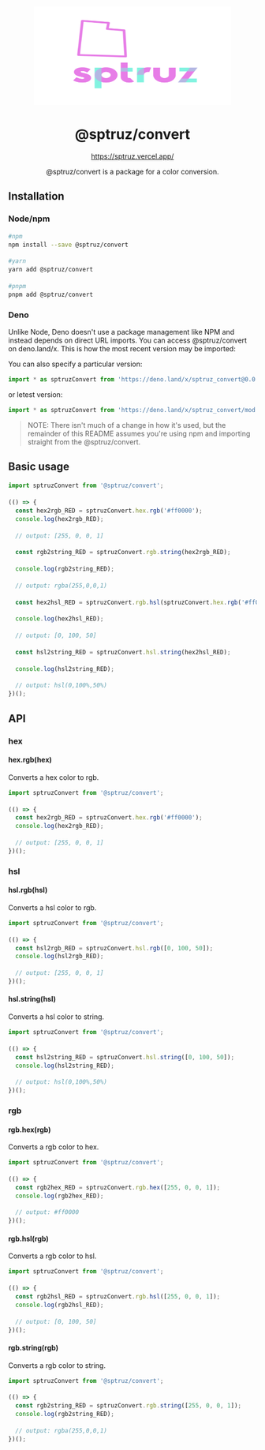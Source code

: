 <div align="center">
  <img src="https://raw.githubusercontent.com/sptruz/convert/main/assets/logo.svg" alt="@MKAbuMattar/sptruz"
   width="400" height="200"
  />

  <h1>@sptruz/convert</h1>

<a href="https://sptruz.vercel.app/">https://sptruz.vercel.app/</a>

  <p>@sptruz/convert is a package for a color conversion.</p>
</div>

## Installation

### Node/npm

```sh
#npm
npm install --save @sptruz/convert

#yarn
yarn add @sptruz/convert

#pnpm
pnpm add @sptruz/convert
```

### Deno

Unlike Node, Deno doesn't use a package management like NPM and instead depends on direct URL imports. You can access @sptruz/convert on deno.land/x. This is how the most recent version may be imported:

You can also specify a particular version:

```ts
import * as sptruzConvert from 'https://deno.land/x/sptruz_convert@0.0.0-beta.0.0.2/mod.ts';
```

or letest version:

```ts
import * as sptruzConvert from 'https://deno.land/x/sptruz_convert/mod.ts';
```

> NOTE: There isn't much of a change in how it's used, but the remainder of this README assumes you're using npm and importing straight from the @sptruz/convert.

## Basic usage

```ts
import sptruzConvert from '@sptruz/convert';

(() => {
  const hex2rgb_RED = sptruzConvert.hex.rgb('#ff0000');
  console.log(hex2rgb_RED);

  // output: [255, 0, 0, 1]

  const rgb2string_RED = sptruzConvert.rgb.string(hex2rgb_RED);

  console.log(rgb2string_RED);

  // output: rgba(255,0,0,1)

  const hex2hsl_RED = sptruzConvert.rgb.hsl(sptruzConvert.hex.rgb('#ff0000'));

  console.log(hex2hsl_RED);

  // output: [0, 100, 50]

  const hsl2string_RED = sptruzConvert.hsl.string(hex2hsl_RED);

  console.log(hsl2string_RED);

  // output: hsl(0,100%,50%)
})();

```

## API

### hex

#### hex.rgb(hex)

Converts a hex color to rgb.

```ts
import sptruzConvert from '@sptruz/convert';

(() => {
  const hex2rgb_RED = sptruzConvert.hex.rgb('#ff0000');
  console.log(hex2rgb_RED);

  // output: [255, 0, 0, 1]
})();
```

### hsl

#### hsl.rgb(hsl)

Converts a hsl color to rgb.

```ts
import sptruzConvert from '@sptruz/convert';

(() => {
  const hsl2rgb_RED = sptruzConvert.hsl.rgb([0, 100, 50]);
  console.log(hsl2rgb_RED);

  // output: [255, 0, 0, 1]
})();
```

#### hsl.string(hsl)

Converts a hsl color to string.

```ts
import sptruzConvert from '@sptruz/convert';

(() => {
  const hsl2string_RED = sptruzConvert.hsl.string([0, 100, 50]);
  console.log(hsl2string_RED);

  // output: hsl(0,100%,50%)
})();
```

### rgb

#### rgb.hex(rgb)

Converts a rgb color to hex.

```ts
import sptruzConvert from '@sptruz/convert';

(() => {
  const rgb2hex_RED = sptruzConvert.rgb.hex([255, 0, 0, 1]);
  console.log(rgb2hex_RED);

  // output: #ff0000
})();
```

#### rgb.hsl(rgb)

Converts a rgb color to hsl.

```ts
import sptruzConvert from '@sptruz/convert';

(() => {
  const rgb2hsl_RED = sptruzConvert.rgb.hsl([255, 0, 0, 1]);
  console.log(rgb2hsl_RED);

  // output: [0, 100, 50]
})();
```

#### rgb.string(rgb)

Converts a rgb color to string.

```ts
import sptruzConvert from '@sptruz/convert';

(() => {
  const rgb2string_RED = sptruzConvert.rgb.string([255, 0, 0, 1]);
  console.log(rgb2string_RED);

  // output: rgba(255,0,0,1)
})();
```
